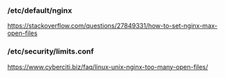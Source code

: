 ### /etc/default/nginx

https://stackoverflow.com/questions/27849331/how-to-set-nginx-max-open-files

### /etc/security/limits.conf

https://www.cyberciti.biz/faq/linux-unix-nginx-too-many-open-files/
